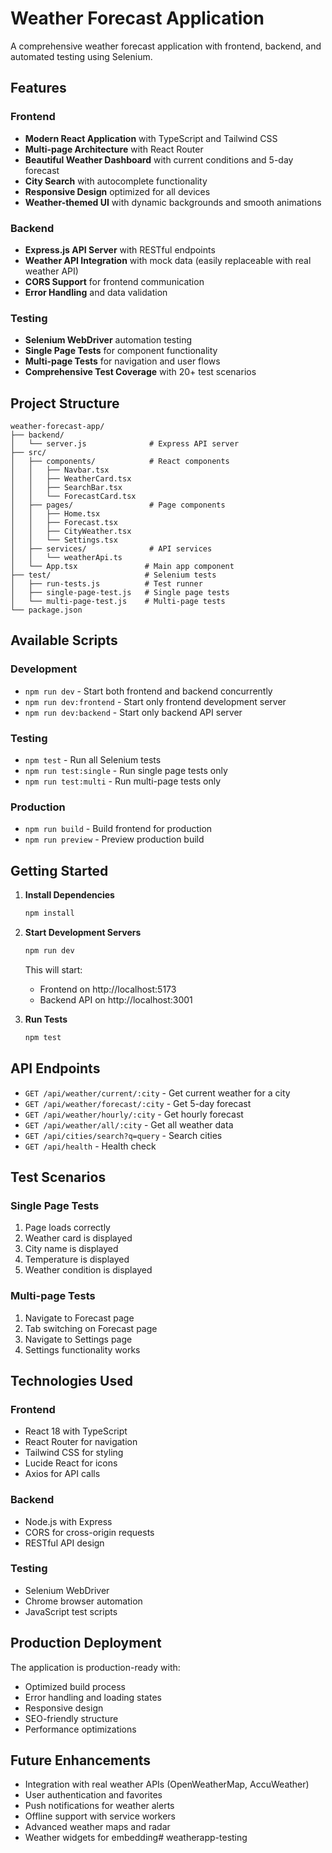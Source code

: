 # Weather Forecast Application

A comprehensive weather forecast application with frontend, backend, and automated testing using Selenium.

## Features

### Frontend
- **Modern React Application** with TypeScript and Tailwind CSS
- **Multi-page Architecture** with React Router
- **Beautiful Weather Dashboard** with current conditions and 5-day forecast
- **City Search** with autocomplete functionality
- **Responsive Design** optimized for all devices
- **Weather-themed UI** with dynamic backgrounds and smooth animations

### Backend
- **Express.js API Server** with RESTful endpoints
- **Weather API Integration** with mock data (easily replaceable with real weather API)
- **CORS Support** for frontend communication
- **Error Handling** and data validation

### Testing
- **Selenium WebDriver** automation testing
- **Single Page Tests** for component functionality
- **Multi-page Tests** for navigation and user flows
- **Comprehensive Test Coverage** with 20+ test scenarios

## Project Structure

```
weather-forecast-app/
├── backend/
│   └── server.js              # Express API server
├── src/
│   ├── components/            # React components
│   │   ├── Navbar.tsx
│   │   ├── WeatherCard.tsx
│   │   ├── SearchBar.tsx
│   │   └── ForecastCard.tsx
│   ├── pages/                 # Page components
│   │   ├── Home.tsx
│   │   ├── Forecast.tsx
│   │   ├── CityWeather.tsx
│   │   └── Settings.tsx
│   ├── services/              # API services
│   │   └── weatherApi.ts
│   └── App.tsx               # Main app component
├── test/                     # Selenium tests
│   ├── run-tests.js          # Test runner
│   ├── single-page-test.js   # Single page tests
│   └── multi-page-test.js    # Multi-page tests
└── package.json
```

## Available Scripts

### Development
- `npm run dev` - Start both frontend and backend concurrently
- `npm run dev:frontend` - Start only frontend development server
- `npm run dev:backend` - Start only backend API server

### Testing
- `npm test` - Run all Selenium tests
- `npm run test:single` - Run single page tests only
- `npm run test:multi` - Run multi-page tests only

### Production
- `npm run build` - Build frontend for production
- `npm run preview` - Preview production build

## Getting Started

1. **Install Dependencies**
   ```bash
   npm install
   ```

2. **Start Development Servers**
   ```bash
   npm run dev
   ```
   This will start:
   - Frontend on http://localhost:5173
   - Backend API on http://localhost:3001

3. **Run Tests**
   ```bash
   npm test
   ```

## API Endpoints

- `GET /api/weather/current/:city` - Get current weather for a city
- `GET /api/weather/forecast/:city` - Get 5-day forecast
- `GET /api/weather/hourly/:city` - Get hourly forecast
- `GET /api/weather/all/:city` - Get all weather data
- `GET /api/cities/search?q=query` - Search cities
- `GET /api/health` - Health check

## Test Scenarios

### Single Page Tests
1. Page loads correctly
2. Weather card is displayed
3. City name is displayed
4. Temperature is displayed
5. Weather condition is displayed

### Multi-page Tests
1. Navigate to Forecast page
2. Tab switching on Forecast page
3. Navigate to Settings page
4. Settings functionality works

## Technologies Used

### Frontend
- React 18 with TypeScript
- React Router for navigation
- Tailwind CSS for styling
- Lucide React for icons
- Axios for API calls

### Backend
- Node.js with Express
- CORS for cross-origin requests
- RESTful API design

### Testing
- Selenium WebDriver
- Chrome browser automation
- JavaScript test scripts

## Production Deployment

The application is production-ready with:
- Optimized build process
- Error handling and loading states
- Responsive design
- SEO-friendly structure
- Performance optimizations

## Future Enhancements

- Integration with real weather APIs (OpenWeatherMap, AccuWeather)
- User authentication and favorites
- Push notifications for weather alerts
- Offline support with service workers
- Advanced weather maps and radar
- Weather widgets for embedding#   w e a t h e r a p p - t e s t i n g  
 